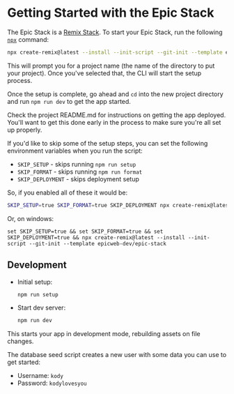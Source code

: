# Getting Started with the Epic Stack

The Epic Stack is a [Remix Stack](https://remix.run/stacks). To start your Epic
Stack, run the following [`npx`](https://docs.npmjs.com/cli/v9/commands/npx)
command:

```sh
npx create-remix@latest --install --init-script --git-init --template epicweb-dev/epic-stack
```

This will prompt you for a project name (the name of the directory to put your
project). Once you've selected that, the CLI will start the setup process.

Once the setup is complete, go ahead and `cd` into the new project directory and
run `npm run dev` to get the app started.

Check the project README.md for instructions on getting the app deployed. You'll
want to get this done early in the process to make sure you're all set up
properly.

If you'd like to skip some of the setup steps, you can set the following
environment variables when you run the script:

- `SKIP_SETUP` - skips running `npm run setup`
- `SKIP_FORMAT` - skips running `npm run format`
- `SKIP_DEPLOYMENT` - skips deployment setup

So, if you enabled all of these it would be:

```sh
SKIP_SETUP=true SKIP_FORMAT=true SKIP_DEPLOYMENT npx create-remix@latest --install --init-script --git-init --template epicweb-dev/epic-stack
```

Or, on windows:

```
set SKIP_SETUP=true && set SKIP_FORMAT=true && set SKIP_DEPLOYMENT=true && npx create-remix@latest --install --init-script --git-init --template epicweb-dev/epic-stack
```

## Development

- Initial setup:

  ```sh
  npm run setup
  ```

- Start dev server:

  ```sh
  npm run dev
  ```

This starts your app in development mode, rebuilding assets on file changes.

The database seed script creates a new user with some data you can use to get
started:

- Username: `kody`
- Password: `kodylovesyou`
